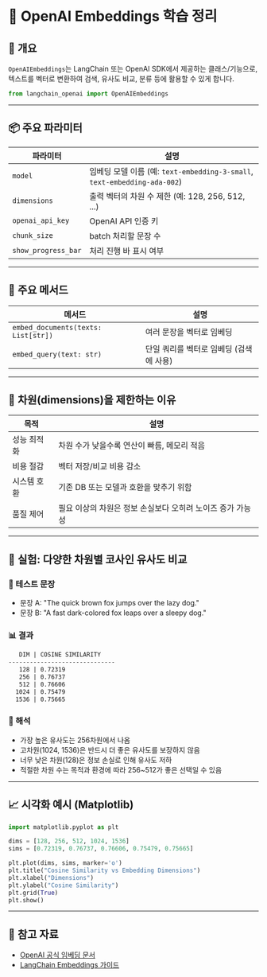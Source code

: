 # 🧠 OpenAI Embeddings 학습 정리

## 📌 개요

`OpenAIEmbeddings`는 LangChain 또는 OpenAI SDK에서 제공하는 클래스/기능으로, 텍스트를 벡터로 변환하여 검색, 유사도 비교, 분류 등에 활용할 수 있게 합니다.

```python
from langchain_openai import OpenAIEmbeddings
```

---

## 📦 주요 파라미터

| 파라미터                | 설명                                                                |
| ------------------- | ----------------------------------------------------------------- |
| `model`             | 임베딩 모델 이름 (예: `text-embedding-3-small`, `text-embedding-ada-002`) |
| `dimensions`        | 출력 벡터의 차원 수 제한 (예: 128, 256, 512, ...)                            |
| `openai_api_key`    | OpenAI API 인증 키                                                   |
| `chunk_size`        | batch 처리할 문장 수                                                    |
| `show_progress_bar` | 처리 진행 바 표시 여부                                                     |


---

## 🔧 주요 메서드

| 메서드                                 | 설명                      |
| ----------------------------------- | ----------------------- |
| `embed_documents(texts: List[str])` | 여러 문장을 벡터로 임베딩          |
| `embed_query(text: str)`            | 단일 쿼리를 벡터로 임베딩 (검색에 사용) |


---

## 🎯 차원(dimensions)을 제한하는 이유

| 목적     | 설명                                |
| ------ | --------------------------------- |
| 성능 최적화 | 차원 수가 낮을수록 연산이 빠름, 메모리 적음         |
| 비용 절감  | 벡터 저장/비교 비용 감소                    |
| 시스템 호환 | 기존 DB 또는 모델과 호환을 맞추기 위함           |
| 품질 제어  | 필요 이상의 차원은 정보 손실보다 오히려 노이즈 증가 가능성 |


---

## 🧪 실험: 다양한 차원별 코사인 유사도 비교

### 📝 테스트 문장

- 문장 A: "The quick brown fox jumps over the lazy dog."
- 문장 B: "A fast dark-colored fox leaps over a sleepy dog."

### 📊 결과

```markdown
   DIM | COSINE SIMILARITY
------------------------------
   128 | 0.72319
   256 | 0.76737
   512 | 0.76606
  1024 | 0.75479
  1536 | 0.75665
```

### 🧠 해석
- 가장 높은 유사도는 256차원에서 나옴
- 고차원(1024, 1536)은 반드시 더 좋은 유사도를 보장하지 않음
- 너무 낮은 차원(128)은 정보 손실로 인해 유사도 저하
- 적절한 차원 수는 목적과 환경에 따라 256~512가 좋은 선택일 수 있음

---

## 📈 시각화 예시 (Matplotlib)

```python
import matplotlib.pyplot as plt

dims = [128, 256, 512, 1024, 1536]
sims = [0.72319, 0.76737, 0.76606, 0.75479, 0.75665]

plt.plot(dims, sims, marker='o')
plt.title("Cosine Similarity vs Embedding Dimensions")
plt.xlabel("Dimensions")
plt.ylabel("Cosine Similarity")
plt.grid(True)
plt.show()
```

---

## 🔗 참고 자료

- [OpenAI 공식 임베딩 문서](https://platform.openai.com/docs/guides/embeddings)
- [LangChain Embeddings 가이드](https://python.langchain.com/docs/how_to/embed_text/)